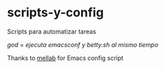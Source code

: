 # scripts-y-config

Scripts para automatizar tareas

*god = ejecuta emacsconf y betty.sh al mismo tiempo*


Thanks to [mellab](https://github.com/mellab) for Emacs config script
